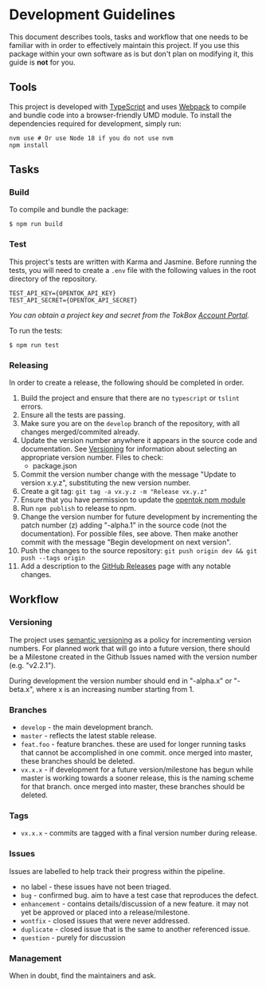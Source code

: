 # Development Guidelines

This document describes tools, tasks and workflow that one needs to be familiar with in order to effectively maintain this project. If you use this package within your own software as is but don't plan on modifying it, this guide is **not** for you.

## Tools

This project is developed with [TypeScript](https://www.typescriptlang.org/) and uses [Webpack](https://webpack.js.org/) to compile and bundle code into a browser-friendly UMD module.  To install the dependencies required for development, simply run:

```
nvm use # Or use Node 18 if you do not use nvm
npm install
```

## Tasks

### Build

To compile and bundle the package:
```
$ npm run build
```

### Test
This project's tests are written with Karma and Jasmine. Before running the tests, you will need to create a `.env` file with the following values in the root directory of the repository.
```
TEST_API_KEY={OPENTOK_API_KEY}
TEST_API_SECRET={OPENTOK_API_SECRET}
```
*You can obtain a project key and secret from the TokBox [Account Portal](https://tokbox.com/account/).*

To run the tests:
```
$ npm run test
```

### Releasing

In order to create a release, the following should be completed in order.

1. Build the project and ensure that there are no `typescript` or `tslint` errors.
1. Ensure all the tests are passing.
1. Make sure you are on the `develop` branch of the repository, with all changes merged/commited
   already.
1. Update the version number anywhere it appears in the source code and documentation. See [Versioning](#versioning) for information about selecting an appropriate version number. Files to check:
   - package.json
1. Commit the version number change with the message "Update to version x.y.z", substituting the new
   version number.
1. Create a git tag: `git tag -a vx.y.z -m "Release vx.y.z"`
1. Ensure that you have permission to update the
   [opentok npm module](https://www.npmjs.org/package/opentok)
1. Run `npm publish` to release to npm.
1. Change the version number for future development by incrementing the patch number (z) adding
   "-alpha.1" in the source code (not the documentation). For possible files, see above. Then make
   another commit with the message "Begin development on next version".
1. Push the changes to the source repository: `git push origin dev && git push --tags origin`
1. Add a description to the [GitHub Releases](https://github.com/opentok/opentok-node/releases) page with any notable changes.

## Workflow

### Versioning

The project uses [semantic versioning](http://semver.org/) as a policy for incrementing version numbers. For planned
work that will go into a future version, there should be a Milestone created in the Github Issues named with the version
number (e.g. "v2.2.1").

During development the version number should end in "-alpha.x" or "-beta.x", where x is an increasing number starting from 1.

### Branches

*  `develop` - the main development branch.
*  `master` - reflects the latest stable release.
*  `feat.foo` - feature branches. these are used for longer running tasks that cannot be accomplished in one commit.
   once merged into master, these branches should be deleted.
*  `vx.x.x` - if development for a future version/milestone has begun while master is working towards a sooner
   release, this is the naming scheme for that branch. once merged into master, these branches should be deleted.

### Tags

*  `vx.x.x` - commits are tagged with a final version number during release.

### Issues

Issues are labelled to help track their progress within the pipeline.

*  no label - these issues have not been triaged.
*  `bug` - confirmed bug. aim to have a test case that reproduces the defect.
*  `enhancement` - contains details/discussion of a new feature. it may not yet be approved or placed into a
   release/milestone.
*  `wontfix` - closed issues that were never addressed.
*  `duplicate` - closed issue that is the same to another referenced issue.
*  `question` - purely for discussion

### Management

When in doubt, find the maintainers and ask.

